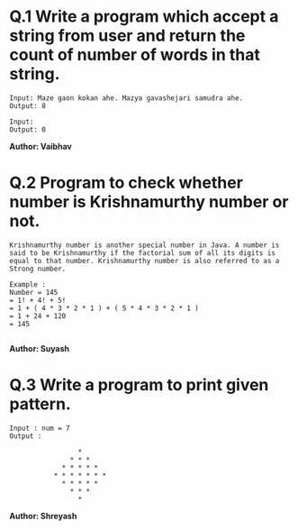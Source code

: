 # Q.1 Write a program which accept a string from user and return the count of number of words in that string.
```
Input: Maze gaon kokan ahe. Mazya gavashejari samudra ahe.
Output: 8

Input:
Output: 0
```
**Author: Vaibhav**

# Q.2 Program to check whether number is Krishnamurthy number or not.
```
Krishnamurthy number is another special number in Java. A number is said to be Krishnamurthy if the factorial sum of all its digits is equal to that number. Krishnamurthy number is also referred to as a Strong number.

Example : 
Number = 145  
= 1! + 4! + 5!  
= 1 + ( 4 * 3 * 2 * 1 ) + ( 5 * 4 * 3 * 2 * 1 )  
= 1 + 24 + 120  
= 145
 
```
**Author: Suyash**

# Q.3 Write a program to print given pattern.
```
Input : num = 7
Output : 

                 *
               * * *
             * * * * *
           * * * * * * *
             * * * * *
               * * *
                 *

```
**Author: Shreyash**

